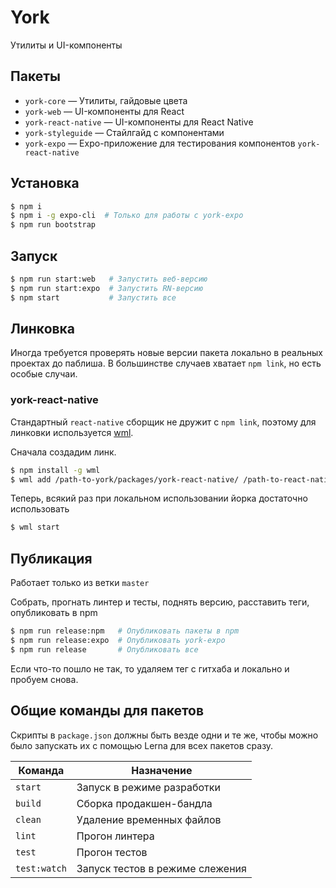 # York

Утилиты и UI-компоненты

## Пакеты

- `york-core` — Утилиты, гайдовые цвета
- `york-web` — UI-компоненты для React
- `york-react-native` — UI-компоненты для React Native
- `york-styleguide` — Стайлгайд с компонентами
- `york-expo` — Expo-приложение для тестирования компонентов `york-react-native`

## Установка

```sh
$ npm i
$ npm i -g expo-cli  # Только для работы с york-expo
$ npm run bootstrap
```

## Запуск

```sh
$ npm run start:web   # Запустить веб-версию
$ npm run start:expo  # Запустить RN-версию
$ npm start           # Запустить все
```

## Линковка

Иногда требуется проверять новые версии пакета локально в реальных проектах до паблиша. В большинстве случаев хватает `npm link`, но есть особые случаи.

### york-react-native

Стандартный `react-native` сборщик не дружит с `npm link`, поэтому для линковки используется [wml](https://github.com/wix/wml).

Сначала создадим линк.

```sh
$ npm install -g wml
$ wml add /path-to-york/packages/york-react-native/ /path-to-react-native-app/node_modules/@qlean/york-react-native
```

Теперь, всякий раз при локальном использовании йорка достаточно использовать

```sh
$ wml start
```

## Публикация

Работает только из ветки `master`

Собрать, прогнать линтер и тесты, поднять версию, расставить теги, опубликовать в npm

```sh
$ npm run release:npm   # Опубликовать пакеты в npm
$ npm run release:expo  # Опубликовать york-expo
$ npm run release       # Опубликовать все
```

Если что-то пошло не так, то удаляем тег с гитхаба и локально и пробуем снова.

## Общие команды для пакетов

Скрипты в `package.json` должны быть везде одни и те же, чтобы можно было запускать их с помощью Lerna для всех пакетов сразу.

| Команда      | Назначение                      |
| ------------ | ------------------------------- |
| `start`      | Запуск в режиме разработки      |
| `build`      | Сборка продакшен-бандла         |
| `clean`      | Удаление временных файлов       |
| `lint`       | Прогон линтера                  |
| `test`       | Прогон тестов                   |
| `test:watch` | Запуск тестов в режиме слежения |
